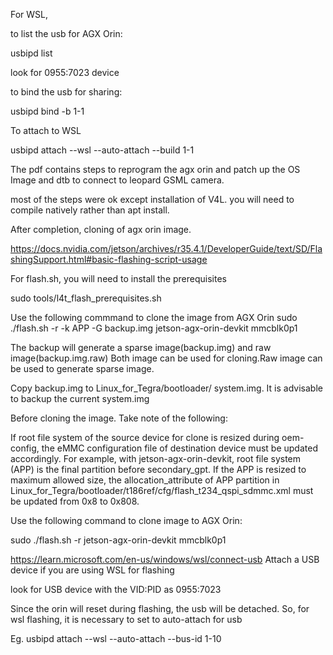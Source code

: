 For WSL,

to list the usb for AGX Orin:

usbipd list

look for 0955:7023 device

to bind the usb for sharing:

usbipd bind -b 1-1

To attach to WSL

usbipd attach --wsl --auto-attach --build 1-1


The pdf contains steps to reprogram the agx orin and patch up the OS Image and dtb to connect to leopard GSML camera.

most of the steps were ok except installation of V4L. you will need to compile natively rather than apt install.

After completion, cloning of agx orin image.

https://docs.nvidia.com/jetson/archives/r35.4.1/DeveloperGuide/text/SD/FlashingSupport.html#basic-flashing-script-usage

For flash.sh, you will need to install the prerequisites

sudo tools/l4t_flash_prerequisites.sh

Use the following commmand to clone the image from AGX Orin
sudo ./flash.sh -r -k APP -G backup.img jetson-agx-orin-devkit mmcblk0p1

The backup will generate a sparse image(backup.img) and raw image(backup.img.raw)
Both image can be used for cloning.Raw image can be used to generate sparse image.

Copy backup.img to Linux_for_Tegra/bootloader/ system.img. It is advisable to backup the current system.img

Before cloning the image. Take note of the following:

If root file system of the source device for clone is resized during oem-config, the eMMC configuration file of destination device must be updated accordingly.
For example, with jetson-agx-orin-devkit, root file system (APP) is the final partition before secondary_gpt. If the APP is resized to maximum allowed size,
the allocation_attribute of APP partition in Linux_for_Tegra/bootloader/t186ref/cfg/flash_t234_qspi_sdmmc.xml must be updated from 0x8 to 0x808.

Use the following command to clone image to AGX Orin:

sudo ./flash.sh -r jetson-agx-orin-devkit mmcblk0p1

https://learn.microsoft.com/en-us/windows/wsl/connect-usb
Attach a USB device if you are using WSL for flashing

look for USB device with the VID:PID as 0955:7023

Since the orin will reset during flashing, the usb will be detached. So, for wsl flashing, it is necessary to set to auto-attach for usb

Eg. usbipd attach --wsl --auto-attach --bus-id 1-10


